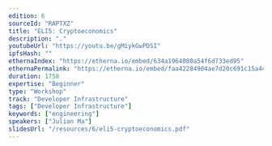 ```yaml
---
edition: 6
sourceId: "RAPTXZ"
title: "ELI5: Cryptoeconomics"
description: "."
youtubeUrl: "https://youtu.be/gMiykGwPDSI"
ipfsHash: ""
ethernaIndex: "https://etherna.io/embed/634a1964080a54f6d733ed95"
ethernaPermalink: "https://etherna.io/embed/faa42284904ae7d20c691c15a4453f94ef0dcf84a415e5fa863fe43a9305a4b9"
duration: 1758
expertise: "Beginner"
type: "Workshop"
track: "Developer Infrastructure"
tags: ["Developer Infrastructure"]
keywords: ["engineering"]
speakers: ["Julian Ma"]
slidesUrl: "/resources/6/eli5-cryptoeconomics.pdf"
---
```

